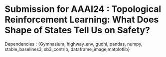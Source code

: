 # Submission for AAAI24 : Topological Reinforcement Learning: What Does Shape of States Tell Us on Safety? 

Dependencies : {Gymnasium, highway_env, gudhi, pandas, numpy, stable_baselines3, sb3_contrib, dataframe_image,matplotlib}
